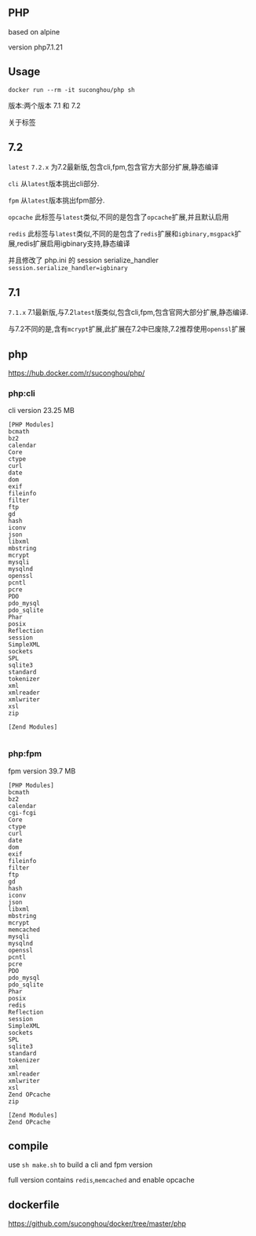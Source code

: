 ## PHP

based on alpine

version php7.1.21


## Usage

```
docker run --rm -it suconghou/php sh
```


版本:两个版本 7.1 和 7.2

关于标签

## 7.2

`latest` `7.2.x` 为7.2最新版,包含cli,fpm,包含官方大部分扩展,静态编译

`cli` 从`latest`版本挑出cli部分.

`fpm` 从`latest`版本挑出fpm部分.

`opcache` 此标签与`latest`类似,不同的是包含了`opcache`扩展,并且默认启用

`redis` 此标签与`latest`类似,不同的是包含了`redis`扩展和`igbinary,msgpack`扩展,redis扩展启用igbinary支持,静态编译

并且修改了 php.ini 的 session serialize_handler `session.serialize_handler=igbinary`


## 7.1

`7.1.x` 7.1最新版,与7.2`latest`版类似,包含cli,fpm,包含官网大部分扩展,静态编译.

与7.2不同的是,含有`mcrypt`扩展,此扩展在7.2中已废除,7.2推荐使用`openssl`扩展



## php


https://hub.docker.com/r/suconghou/php/



### php:cli

cli version 23.25 MB

```
[PHP Modules]
bcmath
bz2
calendar
Core
ctype
curl
date
dom
exif
fileinfo
filter
ftp
gd
hash
iconv
json
libxml
mbstring
mcrypt
mysqli
mysqlnd
openssl
pcntl
pcre
PDO
pdo_mysql
pdo_sqlite
Phar
posix
Reflection
session
SimpleXML
sockets
SPL
sqlite3
standard
tokenizer
xml
xmlreader
xmlwriter
xsl
zip

[Zend Modules]


```

### php:fpm

fpm version 39.7 MB

```
[PHP Modules]
bcmath
bz2
calendar
cgi-fcgi
Core
ctype
curl
date
dom
exif
fileinfo
filter
ftp
gd
hash
iconv
json
libxml
mbstring
mcrypt
memcached
mysqli
mysqlnd
openssl
pcntl
pcre
PDO
pdo_mysql
pdo_sqlite
Phar
posix
redis
Reflection
session
SimpleXML
sockets
SPL
sqlite3
standard
tokenizer
xml
xmlreader
xmlwriter
xsl
Zend OPcache
zip

[Zend Modules]
Zend OPcache

```


## compile


use `sh make.sh` to build a cli and fpm version


full version contains `redis`,`memcached` and enable opcache

## dockerfile

https://github.com/suconghou/docker/tree/master/php



